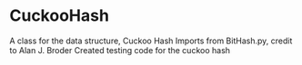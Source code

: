 # CuckooHash
A class for the data structure, Cuckoo Hash
Imports from BitHash.py, credit to Alan J. Broder
Created testing code for the cuckoo hash
